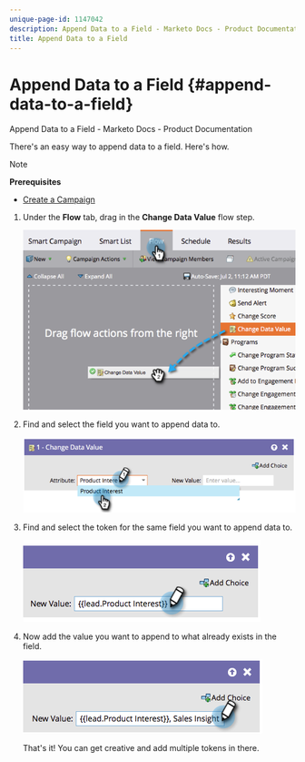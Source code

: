 ```yaml
---
unique-page-id: 1147042
description: Append Data to a Field - Marketo Docs - Product Documentation
title: Append Data to a Field
---
```


# Append Data to a Field {#append-data-to-a-field}

Append Data to a Field - Marketo Docs - Product Documentation

There's an easy way to append data to a field. Here's how.

>[!NOTE]
>
>**Prerequisites**
>
>* [Create a Campaign](../../../../product-docs/core-marketo-concepts/smart-campaigns/creating-a-smart-campaign/create-a-new-smart-campaign.md)
>

1. Under the **Flow** tab, drag in the **Change Data Value** flow step.

   ![](assets/image2014-9-22-16-3a5-3a1.png)

1. Find and select the field you want to append data to.

   ![](assets/image2014-9-22-16-3a5-3a5.png)

1. Find and select the token for the same field you want to append data to.

   ![](assets/image2014-9-22-16-3a5-3a9.png)

1. Now add the value you want to append to what already exists in the field.

   ![](assets/image2014-9-22-16-3a5-3a12.png)

   That's it! You can get creative and add multiple tokens in there.

